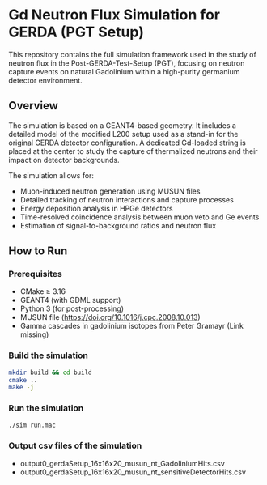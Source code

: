 # Gd Neutron Flux Simulation for GERDA (PGT Setup)

This repository contains the full simulation framework used in the study of neutron flux in the Post-GERDA-Test-Setup (PGT), focusing on neutron capture events on natural Gadolinium within a high-purity germanium detector environment.

## Overview

The simulation is based on a GEANT4-based geometry. It includes a detailed model of the modified L200 setup used as a stand-in for the original GERDA detector configuration. A dedicated Gd-loaded string is placed at the center to study the capture of thermalized neutrons and their impact on detector backgrounds.

The simulation allows for:

- Muon-induced neutron generation using MUSUN files
- Detailed tracking of neutron interactions and capture processes
- Energy deposition analysis in HPGe detectors
- Time-resolved coincidence analysis between muon veto and Ge events
- Estimation of signal-to-background ratios and neutron flux

## How to Run

### Prerequisites

- CMake ≥ 3.16
- GEANT4 (with GDML support)
- Python 3 (for post-processing)
- MUSUN file (https://doi.org/10.1016/j.cpc.2008.10.013)
- Gamma cascades in gadolinium isotopes from Peter Gramayr (Link missing)

### Build the simulation

```bash
mkdir build && cd build
cmake ..
make -j
```

### Run the simulation
```bash
./sim run.mac
```

### Output csv files of the simulation
- output0_gerdaSetup_16x16x20_musun_nt_GadoliniumHits.csv
- output0_gerdaSetup_16x16x20_musun_nt_sensitiveDetectorHits.csv
